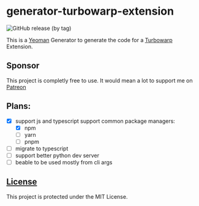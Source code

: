 # generator-turbowarp-extension
<p align="center">

  ![GitHub release (by tag)](https://img.shields.io/github/downloads/Natejoestev/generator-turbowarp-extension/total?link=https%3A%2F%2Fgithub.com%2FNatejoestev%2Fgenerator-turbowarp-extension%2Freleases)
</p>

This is a [Yeoman](https://yeoman.io/) Generator to generate the code for a [Turbowarp](https://turbowarp.org/) Extension.

## Sponsor
This project is completly free to use.
It would mean a lot to support me on [Patreon](patreon.com/Natejoestev)

## Plans:
- [x] support js and typescript
support common package managers:
  - [x] npm
  - [ ] yarn
  - [ ] pnpm 
- [ ] migrate to typescript
- [ ] support better python dev server
- [ ] beable to be used mostly from cli args

## [License](./LICENSE)
This project is protected under the MIT License.
